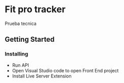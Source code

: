 # Fit pro tracker
Prueba tecnica


## Getting Started


### Installing

* Run API 
* Open Visual Studio code to open Front End project
* Install Live Server Extension 
